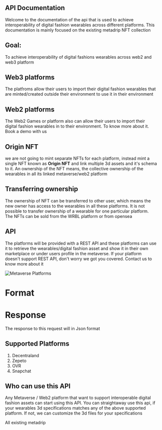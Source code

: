 ## API Documentation

Welcome to the documentation of the api that is used to achieve interoperability of digital fashion wearables across different platforms. This documentation is mainly focused on the existing metadrip NFT collection

## Goal:

To achieve interoperability of digital fashions wearables across web2 and web3 platform

## Web3 platforms

  The platfroms allow their users to import their digital fashion wearables that are minted/created outside their environment to use it in their environment
  
## Web2 platforms

  The Web2 Games or platform also can allow their users to import their digital fashion wearables in to their environment. To know more about it. Book a demo with us


## Origin NFT

  we are not going to mint separate NFTs for each platform, instead mint a single NFT known as **Origin NFT** and link multiple 3d assets and it's schema to it. 
An ownership of the NFT means, the collective ownership of the wearables in all its linked metaverse/web2 platform


## Transferring ownership

  The ownership of NFT can be transferred to other user, which means the new owner has access to the wearables in all these platforms. 
It is not possible to transfer ownership of a wearable for one particular platform. The NFTs can be sold from the WRBL platform or from opensea

## API

  The platforms will be provided with a REST API and these platforms can use it to retrieve the wearables/digital fashion asset and show it in their own marketplace or under users profile in the metaverse. If your platform doesn't support REST API, don't worry we got you covered. Contact us to know more about it
  
![Metaverse Platforms](https://user-images.githubusercontent.com/122074866/234560521-49e9574a-0ecc-4322-9e83-11342ba989ab.png)

# Format

# Response
The response to this request will in Json format

## Supported Platforms

1) Decentraland
2) Zepeto
3) OVR
4) Snapchat

## Who can use this API

  Any Metaverse / Web2 platform that want to support interoperable digital fashion assets can start using this API. You can straightaway use this api, if your wearables 3d specifications matches any of the above supported platform. If not, we can customize the 3d files for your specifications

All existing metadrip




